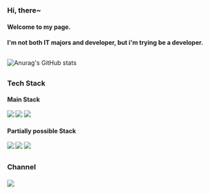 ### Hi, there~
#### Welcome to my page.
#### I'm not both IT majors and developer, but i'm trying be a developer.


##

![Anurag's GitHub stats](https://github-readme-stats.vercel.app/api?username=Number9135&show_icons=true&theme=radical)

##

<h3>Tech Stack</h3>
  
  <h4>Main Stack
    <br/><br/>
     <img src="https://img.shields.io/badge/React-FFCA28?style=endpoint&logo=react&logoColor=white"/>
     <img src="https://img.shields.io/badge/ReactNative-green?style=endpoint&logo=reactnative&logoColor=white"/>
     <img src="https://img.shields.io/badge/JavaScript-red?style=endpoint&logo=JavaScript&logoColor=white"/>
  </h4>
    
  <h4>Partially possible Stack
     <br/><br/>
     <img src="https://img.shields.io/badge/TyperScript-yellow?style=endpoint&logo=typescript&logoColor=white"/>
     <img src="https://img.shields.io/badge/HTML5-blue?style=endpoint&logo=html&logoColor=white"/>
     <img src="https://img.shields.io/badge/CSS3-orange?style=endpoint&logo=css&logoColor=white"/>
  </h4>
  
  ##
   <h3>Channel
    <br/><br/>
      <a href="https://velog.io/@dbstn9135">
     <img 
      src="http://img.shields.io/badge/-Velog-655ced?style=endpoint&logo=github&link=https://velog.io/@dbstn9135"
      style="height : auto"/>
     </a>
  </h3>
    


<!--
**Number9135/Number9135** is a ✨ _special_ ✨ repository because its `README.md` (this file) appears on your GitHub profile.

Here are some ideas to get you started:

- 🔭 I’m currently working on ...
- 🌱 I’m currently learning ...
- 👯 I’m looking to collaborate on ...
- 🤔 I’m looking for help with ...
- 💬 Ask me about ...
- 📫 How to reach me: ...
- 😄 Pronouns: ...
- ⚡ Fun fact: ...
-->
